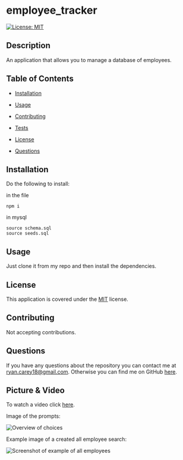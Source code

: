 # employee_tracker

[![License: MIT](https://img.shields.io/badge/License-MIT-yellow.svg)](https://opensource.org/licenses/MIT)

## Description

An application that allows you to manage a database of employees.

## Table of Contents

- [Installation](#Installation)

- [Usage](#Usage)

- [Contributing](#Contributing)

- [Tests](#Tests)

- [License](#License)

- [Questions](#Questions)

## Installation

Do the following to install:

in the file

```
npm i

```

in mysql

```
source schema.sql
source seeds.sql
```

## Usage

Just clone it from my repo and then install the dependencies.

## License

This application is covered under the [MIT](https://opensource.org/licenses/MIT) license.

## Contributing

Not accepting contributions.

## Questions

If you have any questions about the repository you can contact me at ryan.carey18@gmail.com. Otherwise you can find me on GitHub [here](https://github.com/ryancarey18).

## Picture & Video

To watch a video click [here](https://watch.screencastify.com/v/TP6OAk7neXZbz0UChj5v).

Image of the prompts:

![Overview of choices](https://user-images.githubusercontent.com/86500418/145522232-4c7dc3a8-f721-48ad-9223-1a757b914118.png)

Example image of a created all employee search:

![Screenshot of example of all employees](https://user-images.githubusercontent.com/86500418/145522287-edac7d30-e583-4d66-adb1-ed9d913d35e3.png)
